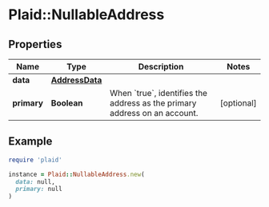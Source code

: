 # Plaid::NullableAddress

## Properties

| Name | Type | Description | Notes |
| ---- | ---- | ----------- | ----- |
| **data** | [**AddressData**](AddressData.md) |  |  |
| **primary** | **Boolean** | When &#x60;true&#x60;, identifies the address as the primary address on an account. | [optional] |

## Example

```ruby
require 'plaid'

instance = Plaid::NullableAddress.new(
  data: null,
  primary: null
)
```

